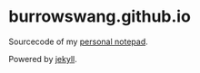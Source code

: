 # burrowswang.github.io

Sourcecode of my [personal notepad](http://burrowswang.github.io/).

Powered by [jekyll](http://jekyllrb.com/).
